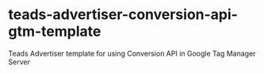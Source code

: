 # teads-advertiser-conversion-api-gtm-template
Teads Advertiser template for using Conversion API in Google Tag Manager Server
